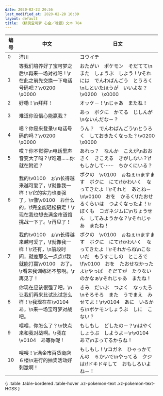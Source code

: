 ```yaml
---
date: 2020-02-23 20:56
last_modified_at: 2020-02-28 16:39
layout: default
title: 《精灵宝可梦 心金／魂银》文本 704
---
```

| 编号 | 中文 | 日文 |
| ---- | ---- | ---- |
| 0 | 洋川 | ヨウイチ |
| 1 | 等我们培养好了宝可梦之后\n再来一场对战吧！\r在此之前先交换一下电话号码吧？\v0200　\x0000 | おたがい　ポケモン　そだてて\nまた　しょうぶ　しよう！\rそれには　でんわばんごう　とうろく\nしといたほうが　いいよな？\v0200　\x0000 |
| 2 | 好嘞！\n拜拜！ | オッケ－！\nじゃあ　またね！ |
| 3 | 难道你没信心能赢我？ | あっ　ボクに　かてる　じしんが\nないんだな－？ |
| 4 | 嗯？你是来登录\n电话号码的吗？\v0200　\x0000 | うん？　でんわばんごう\nとうろく　しておきたくなった？\v0200　\x0000 |
| 5 | 哎？你不觉得\n电话里声音变大了吗？\f难道……你就在附近？ | あれっ？　なんか　こえが\nおおきく　きこえる　きがしない？\fもしかして⋯⋯　ちかくにいる？ |
| 6 | 我的\v0100　ぉ\n长得越来越可爱了，\f就像我一样！\r它的实力也变强了，\n像\v0100　お什么的，\f完全能轻松搞定！\r现在我也想去满金市道馆挑战一下了。\r再见了！ | ボクの　\v0100　ぉねぇ\nますます　ボクに　にて\fかわいく　なってきたよ！\rそれと　あとね－\n\v0100　おを　かるく\fたおせるくらいは　つよくなったよ！\rぼくも　コガネジムに\nちょうせん　してみようかな？\rそれじゃあ　またね！ |
| 7 | 我的\v0100　ぉ\n长得越来越可爱了，\f就像我一样！\r还有，\n前段时间，就差那么一点点\f我就能打赢\v0100　お了。\r看来我训练还不够啊。\r再见了！ | ボクの　\v0100　ぉねぇ\nますます　ボクに　にて\fかわいく　なってきたよ！\rそれからね\nこないだ　もうすこしの　ところで\f\v0100　おを　たおせなかったよ\rやっぱ　そだてが　たりないのかなぁ\rそれじゃあ　またね！ |
| 8 | 你现在应该很强了吧，\n让我们再来比试比试怎么样！\r我现在在\v0104　あ，\n来一场宝可梦对战吧。 | きみ　だいぶ　つよく　なったろ\nそろそろ　また　うでまえ　みせてよ！\r\v0104　あに　いるから\nポケモンしょうぶ　しに　こない？ |
| 9 | 喂喂，你怎么了？\n快点来和我对战啊。\r我在\v0104　あ等你呢！ | もしもし　どしたの－？\nはやく　しょうぶ　しようよ－\r\v0104　あで\nまってるからね！ |
| 10 | 喂喂！\r满金市百货商店６楼\n进行的抽奖活动好刺激啊！ | もしもし！\rコガネ　ひゃっかてんの　６かいで\nやってる　クジは\fドキドキして　おもしろいよね－！ |
{: .table .table-bordered .table-hover .xz-pokemon-text .xz-pokemon-text-HGSS }